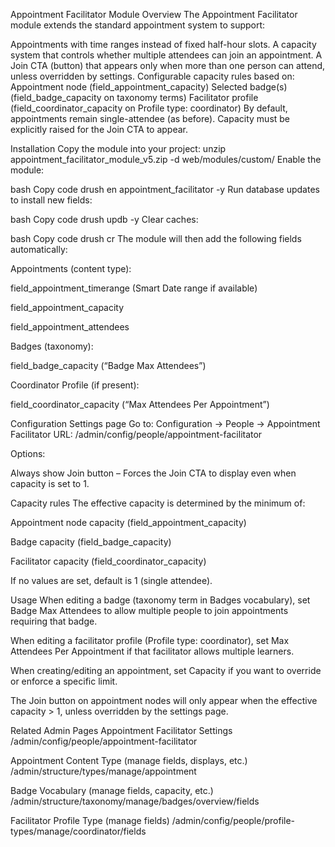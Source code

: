 Appointment Facilitator Module
Overview
The Appointment Facilitator module extends the standard appointment system to support:

Appointments with time ranges instead of fixed half-hour slots.
A capacity system that controls whether multiple attendees can join an appointment.
A Join CTA (button) that appears only when more than one person can attend, unless overridden by settings.
Configurable capacity rules based on:
Appointment node (field_appointment_capacity)
Selected badge(s) (field_badge_capacity on taxonomy terms)
Facilitator profile (field_coordinator_capacity on Profile type: coordinator)
By default, appointments remain single-attendee (as before). Capacity must be explicitly raised for the Join CTA to appear.

Installation
Copy the module into your project:
unzip appointment_facilitator_module_v5.zip -d web/modules/custom/
Enable the module:

bash Copy code drush en appointment_facilitator -y Run database updates to install new fields:

bash Copy code drush updb -y Clear caches:

bash Copy code drush cr The module will then add the following fields automatically:

Appointments (content type):

field_appointment_timerange (Smart Date range if available)

field_appointment_capacity

field_appointment_attendees

Badges (taxonomy):

field_badge_capacity (“Badge Max Attendees”)

Coordinator Profile (if present):

field_coordinator_capacity (“Max Attendees Per Appointment”)

Configuration Settings page Go to: Configuration → People → Appointment Facilitator URL: /admin/config/people/appointment-facilitator

Options:

Always show Join button – Forces the Join CTA to display even when capacity is set to 1.

Capacity rules The effective capacity is determined by the minimum of:

Appointment node capacity (field_appointment_capacity)

Badge capacity (field_badge_capacity)

Facilitator capacity (field_coordinator_capacity)

If no values are set, default is 1 (single attendee).

Usage When editing a badge (taxonomy term in Badges vocabulary), set Badge Max Attendees to allow multiple people to join appointments requiring that badge.

When editing a facilitator profile (Profile type: coordinator), set Max Attendees Per Appointment if that facilitator allows multiple learners.

When creating/editing an appointment, set Capacity if you want to override or enforce a specific limit.

The Join button on appointment nodes will only appear when the effective capacity > 1, unless overridden by the settings page.

Related Admin Pages Appointment Facilitator Settings /admin/config/people/appointment-facilitator

Appointment Content Type (manage fields, displays, etc.) /admin/structure/types/manage/appointment

Badge Vocabulary (manage fields, capacity, etc.) /admin/structure/taxonomy/manage/badges/overview/fields

Facilitator Profile Type (manage fields) /admin/config/people/profile-types/manage/coordinator/fields
